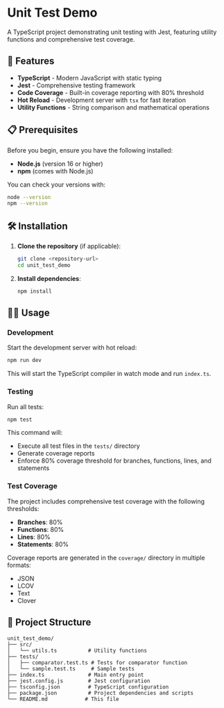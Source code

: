 # Unit Test Demo

A TypeScript project demonstrating unit testing with Jest, featuring utility functions and comprehensive test coverage.

## 🚀 Features

- **TypeScript** - Modern JavaScript with static typing
- **Jest** - Comprehensive testing framework
- **Code Coverage** - Built-in coverage reporting with 80% threshold
- **Hot Reload** - Development server with `tsx` for fast iteration
- **Utility Functions** - String comparison and mathematical operations

## 📋 Prerequisites

Before you begin, ensure you have the following installed:

- **Node.js** (version 16 or higher)
- **npm** (comes with Node.js)

You can check your versions with:

```bash
node --version
npm --version
```

## 🛠️ Installation

1. **Clone the repository** (if applicable):

   ```bash
   git clone <repository-url>
   cd unit_test_demo
   ```

2. **Install dependencies**:
   ```bash
   npm install
   ```

## 🏃‍♂️ Usage

### Development

Start the development server with hot reload:

```bash
npm run dev
```

This will start the TypeScript compiler in watch mode and run `index.ts`.

### Testing

Run all tests:

```bash
npm test
```

This command will:

- Execute all test files in the `tests/` directory
- Generate coverage reports
- Enforce 80% coverage threshold for branches, functions, lines, and statements

### Test Coverage

The project includes comprehensive test coverage with the following thresholds:

- **Branches**: 80%
- **Functions**: 80%
- **Lines**: 80%
- **Statements**: 80%

Coverage reports are generated in the `coverage/` directory in multiple formats:

- JSON
- LCOV
- Text
- Clover

## 📁 Project Structure

```
unit_test_demo/
├── src/
│   └── utils.ts          # Utility functions
├── tests/
│   ├── comparator.test.ts # Tests for comparator function
│   └── sample.test.ts     # Sample tests
├── index.ts              # Main entry point
├── jest.config.js        # Jest configuration
├── tsconfig.json         # TypeScript configuration
├── package.json          # Project dependencies and scripts
└── README.md            # This file
```
